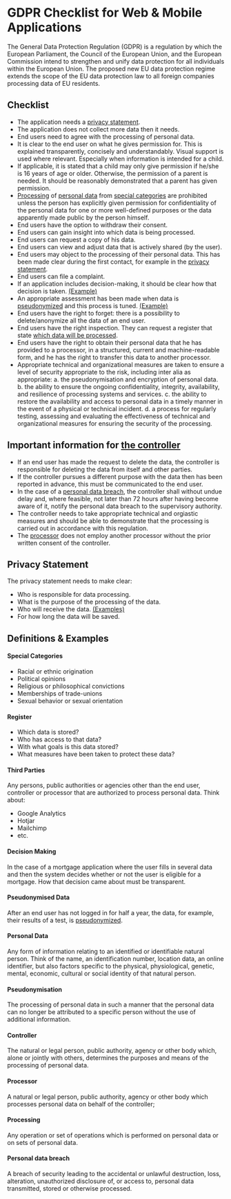 # GDPR Checklist for Web & Mobile Applications
The General Data Protection Regulation (GDPR) is a regulation by which the European Parliament, the Council of the European Union, and the European Commission intend to strengthen and unify data protection for all individuals within the European Union. The proposed new EU data protection regime extends the scope of the EU data protection law to all foreign companies processing data of EU residents.

## Checklist
* The application needs a [privacy statement](#privacy-Statement).
* The application does not collect more data then it needs.
* End users need to agree with the processing of personal data.
* It is clear to the end user on what he gives permission for. This is explained transparently, concisely and understandably. Visual support is used where relevant. Especially when information is intended for a child.
* If applicable, it is stated that a child may only give permission if he/she is 16 years of age or older. Otherwise, the permission of a parent is needed. It should be reasonably demonstrated that a parent has given permission.
* [Processing](#processing) of [personal data](#personal-data) from [special categories](#special-Categories) are prohibited unless the person has explicitly given permission for confidentiality of the personal data for one or more well-defined purposes or the data apparently made public by the person himself.
* End users have the option to withdraw their consent.
* End users can gain insight into which data is being processed.
* End users can request a copy of his data.
* End users can view and adjust data that is actively shared (by the user).
* End users may object to the processing of their personal data. This has been made clear during the first contact, for example in the [privacy statement](#privacy-Statement).
* End users can file a complaint.
* If an application includes decision-making, it should be clear how that decision is taken. [(Example)](#decision-making)
* An appropriate assessment has been made when data is [pseudonymized](#pseudonymisation) and this process is tuned. [(Example)](#pseudonymised-data)
* End users have the right to forget: there is a possibility to delete/anonymize all the data of an end user.
* End users have the right inspection. They can request a register that state [which data will be processed](#register).
* End users have the right to obtain their personal data that he has provided to a processor, in a structured, current and machine-readable form, and he has the right to transfer this data to another processor.
* Appropriate technical and organizational measures are taken to ensure a level of security appropriate to the risk, including inter alia as appropriate:
  a. the pseudonymisation and encryption of personal data.
  b. the ability to ensure the ongoing confidentiality, integrity, availability, and resilience of processing systems and services.
  c. the ability to restore the availability and access to personal data in a timely manner in the event of a physical or technical incident.
  d. a process for regularly testing, assessing and evaluating the effectiveness of technical and organizational measures for ensuring the security of the processing.

## Important information for [the controller](#controller)
* If an end user has made the request to delete the data, the controller is responsible for deleting the data from itself and other parties.
* If the controller pursues a different purpose with the data then has been reported in advance, this must be communicated to the end user.
* In the case of a [personal data breach](#personal-data-breach), the controller shall without undue delay and, where feasible, not later than 72 hours after having become aware of it, notify the personal data breach to the supervisory authority.
* The controller needs to take appropriate technical and orgiastic measures and should be able to demonstrate that the processing is carried out in accordance with this regulation.
* The [processor](#processor) does not employ another processor without the prior written consent of the controller.


## Privacy Statement
The privacy statement needs to make clear:
* Who is responsible for data processing.
* What is the purpose of the processing of the data.
* Who will receive the data. [(Examples)](#Third-Party)
* For how long the data will be saved.


## Definitions & Examples
#### Special Categories
* Racial or ethnic origination
* Political opinions
* Religious or philosophical convictions
* Memberships of trade-unions
* Sexual behavior or sexual orientation

#### Register
* Which data is stored?
* Who has access to that data?
* With what goals is this data stored?
* What measures have been taken to protect these data?

#### Third Parties
Any persons, public authorities or agencies other than the end user, controller or processor that are authorized to process personal data. Think about:
* Google Analytics
* Hotjar
* Mailchimp
* etc.

#### Decision Making
In the case of a mortgage application where the user fills in several data and then the system decides whether or not the user is eligible for a mortgage. How that decision came about must be transparent.

#### Pseudonymised Data
After an end user has not logged in for half a year, the data, for example, their results of a test, is [pseudonymized](Pseudonymisation).

#### Personal Data
Any form of information relating to an identified or identifiable natural person. Think of the name, an identification number, location data, an online identifier, but also factors specific to the physical, physiological, genetic, mental, economic, cultural or social identity of that natural person.

#### Pseudonymisation
The processing of personal data in such a manner that the personal data can no longer be attributed to a specific person without the use of additional information.

#### Controller
The natural or legal person, public authority, agency or other body which, alone or jointly with others, determines the purposes and means of the processing of personal data.

#### Processor
A natural or legal person, public authority, agency or other body which processes personal data on behalf of the controller;

#### Processing
Any operation or set of operations which is performed on personal data or on sets of personal data.

#### Personal data breach
A breach of security leading to the accidental or unlawful destruction, loss, alteration, unauthorized disclosure of, or access to, personal data transmitted, stored or otherwise processed.
